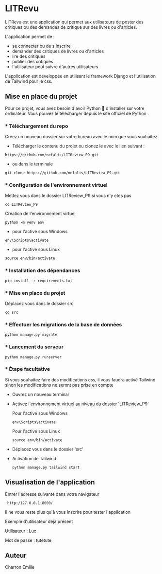 # LITRevu

LITRevu est une application qui permet aux utilisateurs de poster des critiques ou des demandes de critique sur des livres ou d'articles.

L'application permet de :
- se connecter ou de s'inscrire
- demander des critiques de livres ou d'articles
- lire des critiques
- publier des critiques
- l'utilisateur peut suivre d'autres utilisateurs

L'application est développée en utilisant le framework Django et l'utilisation de Tailwind pour le css.

## Mise en place du projet

Pour ce projet, vous avez besoin d'avoir Python 🐍 d'installer sur votre ordinateur. Vous pouvez le télécharger depuis le site officiel de Python .

### * Téléchargement du repo

Créez un nouveau dossier sur votre bureau avec le nom que vous souhaitez
- Télécharger le contenu du projet ou clonez le avec le lien suivant :
```
https://github.com/nefalis/LITReview_P9.git
```
- ou dans le terminale 
``` 
git clone https://github.com/nefalis/LITReview_P9.git
```

### * Configuration de l'environnement virtuel
Mettez vous dans le dossier LITReview_P9 si vous n'y etes pas
```
cd LITReview_P9
```

Création de l'environnement virtuel
```
python -m venv env
```

- pour l'activé sous Windows

```
env\Scripts\activate
```
- pour l'activé sous Linux

```
source env/bin/activate
```

### * Installation des dépendances
```
pip install -r requirements.txt
```

### * Mise en place du projet

Déplacez vous dans le dossier src
```
cd src
```


### * Effectuer les migrations de la base de données
```
python manage.py migrate
```


### * Lancement du serveur
```
python manage.py runserver
```


### * Étape facultative
Si vous souhaitez faire des modifications css, il vous faudra activé Tailwind sinon les modifications ne seront pas prise en compte
- Ouvrez un nouveau terminal
- Activez l'environnement virtuel au niveau du dossier 'LITReview_P9'

  Pour l'activé sous Windows
  ```
  env\Scripts\activate
  ```
  Pour l'activé sous Linux

  ```
  source env/bin/activate
  ```
- Déplacez vous dans le dossier 'src'
- Activation de Tailwind
  ```
  python manage.py tailwind start
  ```

## Visualisation de l'application
Entrer l'adresse suivante dans votre navigateur
```
 http:/127.0.0.1:8000/
```
Il ne vous reste plus qu'à vous inscrire pour tester l'application

Exemple d'utilisateur déjà présent

Utilisateur : Luc

Mot de passe : tutetute


## Auteur

Charron Emilie
